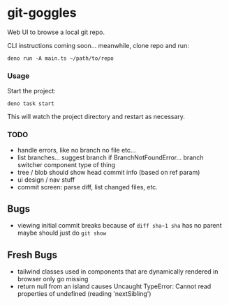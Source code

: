 # git-goggles

Web UI to browse a local git repo.

CLI instructions coming soon... meanwhile, clone repo and run:

```
deno run -A main.ts ~/path/to/repo
```

### Usage

Start the project:

```
deno task start
```

This will watch the project directory and restart as necessary.

### TODO

- handle errors, like no branch no file etc...
- list branches... suggest branch if BranchNotFoundError... branch switcher
  component type of thing
- tree / blob should show head commit info (based on ref param)
- ui design / nav stuff
- commit screen: parse diff, list changed files, etc.

## Bugs

- viewing initial commit breaks because of `diff sha~1 sha` has no parent maybe
  should just do `git show`

## Fresh Bugs

- tailwind classes used in components that are dynamically rendered in browser
  only go missing
- return null from an island causes Uncaught TypeError: Cannot read properties
  of undefined (reading 'nextSibling')
